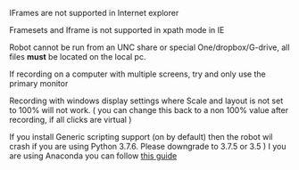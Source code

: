 IFrames are not supported in Internet explorer

Framesets and Iframe is not supported in xpath mode in IE

Robot cannot be run from an UNC share or special One/dropbox/G-drive, all files **must** be located on the local pc.

If recording on a computer with multiple screens, try and only use the primary monitor

Recording with windows display settings where Scale and layout is not set to 100% will not work.
( you can change this back to a non 100% value after recording, if all clicks are virtual )

If you install Generic scripting support (on by default) then the robot wil crash if you are using Python 3.7.6. Please downgrade to 3.7.5 or 3.5 )
I you are using Anaconda you can follow [this guide](https://docs.anaconda.com/anaconda/user-guide/faq/#anaconda-faq-35)
